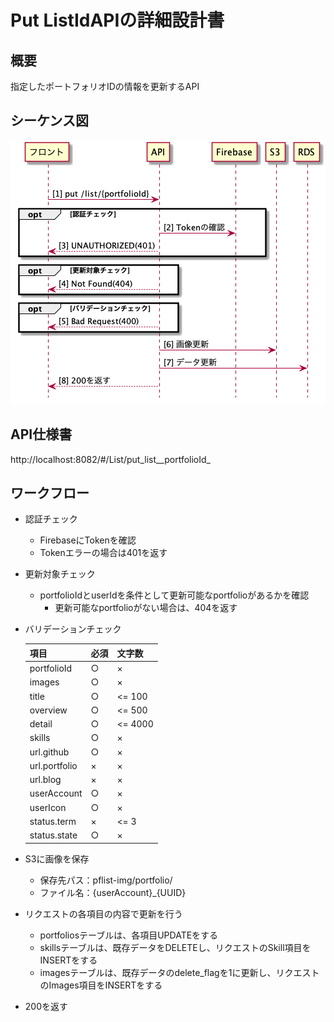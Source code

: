 # Put ListIdAPIの詳細設計書

## 概要
指定したポートフォリオIDの情報を更新するAPI

## シーケンス図
![putListId](../diagrams/putListId.png)

## API仕様書
http://localhost:8082/#/List/put_list__portfolioId_

## ワークフロー
- 認証チェック
  - FirebaseにTokenを確認
  - Tokenエラーの場合は401を返す

- 更新対象チェック
  - portfolioIdとuserIdを条件として更新可能なportfolioがあるかを確認
    - 更新可能なportfolioがない場合は、404を返す
    
- バリデーションチェック

    |     項目      | 必須 | 文字数  |
    | ------------- | ---- | ------- |
    | portfolioId   | ○    | ×       |
    | images        | ○    | ×       |
    | title         | ○    | <= 100  |
    | overview      | ○    | <= 500  |
    | detail        | ○    | <= 4000 |
    | skills        | ○    | ×       |
    | url.github    | ○    | ×       |
    | url.portfolio | ×    | ×       |
    | url.blog      | ×    | ×       |
    | userAccount   | ○    | ×       |
    | userIcon      | ○    | ×       |
    | status.term   | ×    | <= 3    |
    | status.state  | ○    | ×       |

- S3に画像を保存
    - 保存先パス：pflist-img/portfolio/
    - ファイル名：{userAccount}_{UUID}

- リクエストの各項目の内容で更新を行う
    - portfoliosテーブルは、各項目UPDATEをする
    - skillsテーブルは、既存データをDELETEし、リクエストのSkill項目をINSERTをする
    - imagesテーブルは、既存データのdelete_flagを1に更新し、リクエストのImages項目をINSERTをする

- 200を返す